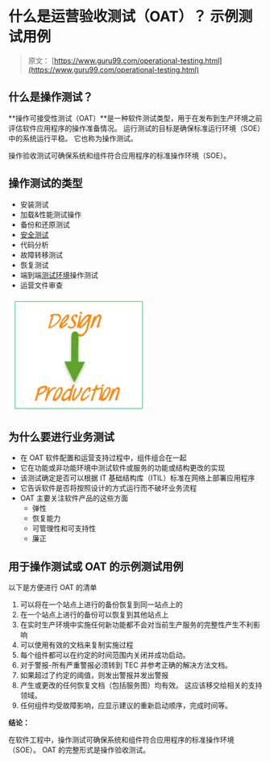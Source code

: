 # 什么是运营验收测试（OAT）？ 示例测试用例

> 原文： [https://www.guru99.com/operational-testing.html](https://www.guru99.com/operational-testing.html)

## 什么是操作测试？

**操作可接受性测试（OAT）**是一种软件测试类型，用于在发布到生产环境之前评估软件应用程序的操作准备情况。 运行测试的目标是确保标准运行环境（SOE）中的系统运行平稳。 它也称为操作测试。

操作验收测试可确保系统和组件符合应用程序的标准操作环境（SOE）。

## 操作测试的类型

*   安装测试
*   加载&性能测试操作
*   备份和还原测试
*   [安全测试](/what-is-security-testing.html)
*   代码分析
*   故障转移测试
*   恢复测试
*   端到端[测试环境](/test-environment-software-testing.html)操作测试
*   运营文件审查

![Operational Testing](img/952d10b9a182df07bc24293a5040359c.png)

## 为什么要进行业务测试

*   在 OAT 软件配置和运营支持过程中，组件组合在一起
*   它在功能或非功能环境中测试软件或服务的功能或结构更改的实现
*   该测试确定是否可以根据 IT 基础结构库（ITIL）标准在网络上部署应用程序
*   它告诉软件是否将按照设计的方式运行而不破坏业务流程
*   OAT 主要关注软件产品的这些方面
    *   弹性
    *   恢复能力
    *   可管理性和可支持性
    *   廉正

## 用于操作测试或 OAT 的示例测试用例

以下是方便进行 OAT 的清单

1.  可以将在一个站点上进行的备份恢复到同一站点上的
2.  在一个站点上进行的备份可以恢复到其他站点上
3.  在实时生产环境中实施任何新功能都不会对当前生产服务的完整性产生不利影响
4.  可以使用有效的文档来复制实施过程
5.  每个组件都可以在约定的时间范围内关闭并成功启动。
6.  对于警报-所有严重警报必须转到 TEC 并参考正确的解决方法文档。
7.  如果超过了约定的阈值，则发出警报并发出警报
8.  产生或更改的任何恢复文档（包括服务图）均有效。 这应该移交给相关的支持领域。
9.  任何组件均受故障影响，应显示建议的重新启动顺序，完成时间等。

**结论：**

在软件工程中，操作测试可确保系统和组件符合应用程序的标准操作环境（SOE）。 OAT 的完整形式是操作验收测试。